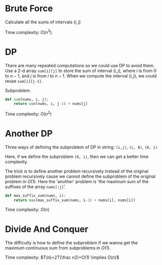# Brute Force

Calculate all the sums of intervals $(i,j)$

Time complexity: $O(n^3)$.

# DP

There are many repeated computations so we could use DP to avoid them. Use a 2-d array `sum[i][j]​` to store the sum of interval $(i,j)$, where $i$ is from $0$ to $n-1$, and $j$ is from $i$ to $n-1$. When we compute the interval $(i, j)$, we could reuse `sum[i][j-1]`.

Subproblem:

```python
def sum(nums, i, j):
	return sum(nums, i, j-1) + nums[j]
```

Time complexity: $O(n^2)$

# Another DP

Three ways of defining the subproblem of DP in string: `(i,j)`, `(i, 0)`, `(0, i)`

Here, if we define the subproblem `(0, i)`, then we can get a better time complexity.

The trick is to define another problem recursively instead of the original problem recursively cause we cannot define the subproblem of the original problem in $O(1)$. Here the 'another' problem is 'the maximum sum of the suffixes of the array `nums[:j]`'.

```python
def max_suffix_sum(nums, i):
	return max(max_suffix_sum(nums, i-1) + nums[i], nums[i])
```

Time complexity: $O(n)$

# Divide And Conquer

The difficulty is how to define the subproblem if we wanna get the maximum continuous sum from subproblems in $O(1)$.

Time complexity: $T(n)=2T(\frac n2)+O(1) \implies O(n)$